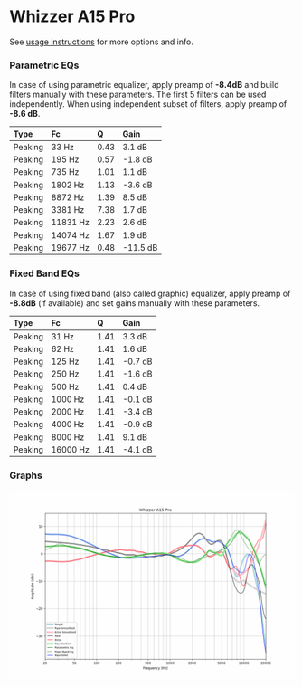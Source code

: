 # Whizzer A15 Pro
See [usage instructions](https://github.com/jaakkopasanen/AutoEq#usage) for more options and info.

### Parametric EQs
In case of using parametric equalizer, apply preamp of **-8.4dB** and build filters manually
with these parameters. The first 5 filters can be used independently.
When using independent subset of filters, apply preamp of **-8.6 dB**.

| Type    | Fc       |    Q | Gain     |
|:--------|:---------|:-----|:---------|
| Peaking | 33 Hz    | 0.43 | 3.1 dB   |
| Peaking | 195 Hz   | 0.57 | -1.8 dB  |
| Peaking | 735 Hz   | 1.01 | 1.1 dB   |
| Peaking | 1802 Hz  | 1.13 | -3.6 dB  |
| Peaking | 8872 Hz  | 1.39 | 8.5 dB   |
| Peaking | 3381 Hz  | 7.38 | 1.7 dB   |
| Peaking | 11831 Hz | 2.23 | 2.6 dB   |
| Peaking | 14074 Hz | 1.67 | 1.9 dB   |
| Peaking | 19677 Hz | 0.48 | -11.5 dB |

### Fixed Band EQs
In case of using fixed band (also called graphic) equalizer, apply preamp of **-8.8dB**
(if available) and set gains manually with these parameters.

| Type    | Fc       |    Q | Gain    |
|:--------|:---------|:-----|:--------|
| Peaking | 31 Hz    | 1.41 | 3.3 dB  |
| Peaking | 62 Hz    | 1.41 | 1.6 dB  |
| Peaking | 125 Hz   | 1.41 | -0.7 dB |
| Peaking | 250 Hz   | 1.41 | -1.6 dB |
| Peaking | 500 Hz   | 1.41 | 0.4 dB  |
| Peaking | 1000 Hz  | 1.41 | -0.1 dB |
| Peaking | 2000 Hz  | 1.41 | -3.4 dB |
| Peaking | 4000 Hz  | 1.41 | -0.9 dB |
| Peaking | 8000 Hz  | 1.41 | 9.1 dB  |
| Peaking | 16000 Hz | 1.41 | -4.1 dB |

### Graphs
![](./Whizzer%20A15%20Pro.png)